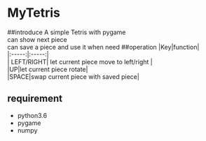 # MyTetris
##introduce
A simple Tetris with pygame   
can show next piece   
can save a piece and use it when need
##operation
|Key|function|  
|:-----:|:-----:|  
| LEFT/RIGHT| let current piece  move to left/right |  
|UP|let current piece rotate|   
|SPACE|swap current piece with saved piece|   
## requirement
- python3.6
- pygame
- numpy
